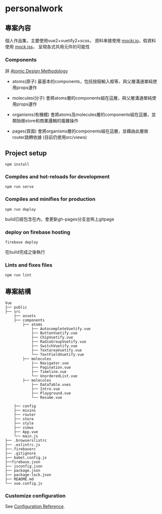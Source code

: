 # personalwork

## 專案內容
個人作品集，主要使用vue2+vuetify2+scss，
資料串接使用 [mocki.io](https://mocki.io/fake-json-api)，假資料使用 [mock.jss](https://github.com/nuysoft/Mock/wiki/Getting-Started)，
呈現各式共用元件的可能性
### Components
詳 [Atomic Design Methodology](https://atomicdesign.bradfrost.com/chapter-2/)
- atoms(原子) 最基本的components，包括按鈕輸入框等，與父層溝通單純使用props運作

- molecules(分子) 會將atoms層的components組在這層，與父層溝通單純使用props運作

- organisms(有機體) 會將atoms及molecules層的components組在這層，並開始做store和商業邏輯的複雜操作

- pages(頁面) 會將organisms層的components組在這層，並藉由此層做router跳轉依據 (目前仍使用src/views)

## Project setup
```
npm install
```
### Compiles and hot-reloads for development
```
npm run serve
```
### Compiles and minifies for production
```
npm run deploy
```
build已經包含在內，會更新gh-pages分支並佈上gitpage
### deploy on firebase hosting
```
firebase deploy
```
在build完成之後執行
### Lints and fixes files
```
npm run lint
```
## 專案結構
```
Vue
├── public
├── src
    ├── assets
    ├── components
        ├── atoms
            ├── AutocompleteVuetify.vue
            ├── ButtonVuetify.vue
            ├── ChipVuetify.vue
            ├── RadioGroupVuetify.vue
            ├── SwitchVuetify.vue
            ├── TextareaVuetify.vue
            └── TextFieldVuetify.vue
        ├── molecules
            ├── Navigator.vue
            ├── Pagination.vue
            ├── Timeline.vue
            └── UnorderedList.vue
        ├── molecules
            ├── DataTable.vues
            ├── Intro.vue
            ├── Playground.vue
            └── Resume.vue

    ├── config
    ├── mixins
    ├── router
    ├── store
    ├── style
    ├── views
    ├── App.vue
    └── main.js
├── .browserslistrc
├── .eslintrc.js
├──.firebaserc
├── .gitignore
├── babel.config.js
├──firebase.json
├── jsconfig.json
├── package.json
├── package-lock.json
├── README.md
└── vue.config.js
```
### Customize configuration
See [Configuration Reference](https://cli.vuejs.org/config/).
